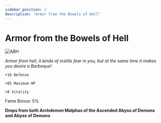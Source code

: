 ```yaml
---
sidebar_position: 2 
description: "Armor from the Bowels of Hell"
---
```


# Armor from the Bowels of Hell

![ABH](https://cdn.discordapp.com/attachments/1187552567295758487/1188160114356658216/Armor_from_the_Bowels_of_Hell.png)

<i>Armor from hell, it kinda of instills fear in you, but at the same time it makes you desire a Barbeque!</i>

    +18 Defense
    
    +85 Maximum HP
    
    +8 Vitality
    
Fame Bonus: 5%

**Drops from both Archdemon Malphas of the Ascended Abyss of Demons and Abyss of Demons**
